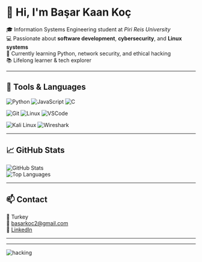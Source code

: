 # 👋 Hi, I'm Başar Kaan Koç

🎓 Information Systems Engineering student at *Piri Reis University*  
💻 Passionate about **software development**, **cybersecurity**, and **Linux systems**  
🌱 Currently learning Python, network security, and ethical hacking  
📚 Lifelong learner & tech explorer

---

## 🧰 Tools & Languages

![Python](https://img.shields.io/badge/Python-3776AB?style=for-the-badge&logo=python&logoColor=white)
![JavaScript](https://img.shields.io/badge/JavaScript-F7DF1E?style=for-the-badge&logo=javascript&logoColor=black)
![C](https://img.shields.io/badge/C-00599C?style=for-the-badge&logo=c&logoColor=white)

![Git](https://img.shields.io/badge/Git-F05032?style=for-the-badge&logo=git&logoColor=white)
![Linux](https://img.shields.io/badge/Linux-FCC624?style=for-the-badge&logo=linux&logoColor=black)
![VSCode](https://img.shields.io/badge/VSCode-007ACC?style=for-the-badge&logo=visual-studio-code&logoColor=white)

![Kali Linux](https://img.shields.io/badge/Kali_Linux-557C94?style=for-the-badge&logo=kalilinux&logoColor=white)
![Wireshark](https://img.shields.io/badge/Wireshark-1679A7?style=for-the-badge&logo=wireshark&logoColor=white)

---

## 📈 GitHub Stats

![GitHub Stats](https://github-readme-stats.vercel.app/api?username=basarkaankoc&show_icons=true&theme=tokyonight)  
![Top Languages](https://github-readme-stats.vercel.app/api/top-langs/?username=basarkaankoc&layout=compact&theme=tokyonight)

---


## 📫 Contact

📍 Turkey  
📧 basarkoc2@gmail.com  
🔗 [LinkedIn](https://www.linkedin.com/in/başar-kaan-koç)

---

---

![hacking](https://media1.giphy.com/media/v1.Y2lkPTc5MGI3NjExMzdyNzB1Y2k1bHRmMWljb3QyNTZpNnI1OWJoeTJqZWc3eTU1b3RjeSZlcD12MV9pbnRlcm5hbF9naWZfYnlfaWQmY3Q9Zw/78XCFBGOlS6keY1Bil/giphy.gif)


<!--
**basarkaankoc/basarkaankoc** is a ✨ _special_ ✨ repository because its `README.md` (this file) appears on your GitHub profile.

Here are some ideas to get you started:

- 🔭 I’m currently working on ...
- 🌱 I’m currently learning ...
- 👯 I’m looking to collaborate on ...
- 🤔 I’m looking for help with ...
- 💬 Ask me about ...
- 📫 How to reach me: ...
- 😄 Pronouns: ...
- ⚡ Fun fact: ...
-->
